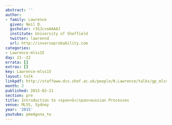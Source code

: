 ```yaml
---
abstract: ''
author:
- family: Lawrence
  given: Neil D.
  gscholar: r3SJcvoAAAAJ
  institute: University of Sheffield
  twitter: lawrennd
  url: http://inverseprobability.com
categories:
- Lawrence-mlss15
day: 21--22
errata: []
extras: []
key: Lawrence-mlss15
layout: talk
linkpdf: http://staffwww.dcs.shef.ac.uk/people/N.Lawrence/talks/gp_mlss15.pdf
month: 2
published: 2015-02-21
section: pre
title: Introduction to <span>G</span>aussian Processes
venue: MLSS, Sydney
year: '2015'
youtube: pmeAgona_to
---
```

